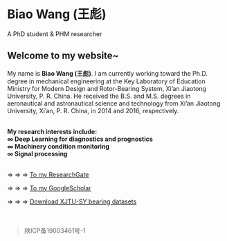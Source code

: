 # **Biao Wang (王彪)**

A PhD student & PHM researcher

## Welcome to my website~  
 
My name is **Biao Wang (王彪)**. I am currently working toward the Ph.D. degree in mechanical engineering at the Key Laboratory of Education Ministry for Modern Design and Rotor-Bearing System, Xi’an Jiaotong University, P. R. China. He received the B.S. and M.S. degrees in aeronautical and astronautical science and technology from Xi’an Jiaotong University, Xi’an, P. R. China, in 2014 and 2016, respectively.
&emsp;   
&emsp;   

**My research interests include:  
&infin; Deep Learning for diagnostics and prognostics  
&infin; Machinery condition monitoring  
&infin; Signal processing**  
&emsp;   

&rArr; &rArr; &rArr; [To my ResearchGate](https://www.researchgate.net/profile/Biao_Wang39)  

&rArr; &rArr; &rArr; [To my GoogleScholar](https://scholar.google.com/citations?hl=zh-CN&user=yUQBEjAAAAAJ)  

&rArr; &rArr; &rArr; [Download XJTU-SY bearing datasets](http://biaowang.tech/xjtu-sy-bearing-datasets/)
&emsp;   
&emsp;   
&emsp;   

> 陕ICP备19003461号-1
